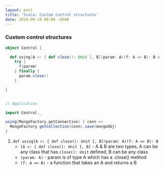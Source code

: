 ```yaml
---
layout: post
title: 'Scala: Custom control structures'
date: 2018-09-10 00:09 -0500
---
```


### Custom control structures

```scala
object Control {

  def using[A <: { def close(): Unit }, B](param: A)(f: A => B): B =
    try {
      f(param)
    } finally {
      param.close()
    }

}


// Application

import Control._

using(MongoFactory.getConnection) { conn =>
  MongoFactory.getCollection(conn).save(mongoObj)
}

```





1. `def using[A <: { def close(): Unit }, B](param: A)(f: A => B): B`
   - `[A <: { def close(): Unit }, B]` - A & B are two types, A can be any class that has `close(): Unit` defined, B can be any class
   - `(param: A)` - param is of type A which has a .close() method
   - `(f: A => B)` - a function that takes an A and returns a B

